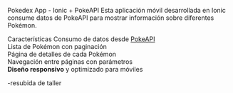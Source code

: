 Pokedex App - Ionic + PokeAPI
Esta aplicación móvil desarrollada en Ionic consume datos de PokeAPI para mostrar información sobre diferentes Pokémon.  

Características
Consumo de datos desde [PokeAPI](https://pokeapi.co/api/v2/)  
Lista de Pokémon con paginación  
Página de detalles de cada Pokémon  
Navegación entre páginas con parámetros  
**Diseño responsivo** y optimizado para móviles  

-resubida de taller
